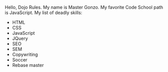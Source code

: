 Hello, Dojo Rules. My name is Master Gonzo. My favorite Code School path is JavaScript.
My list of deadly skills:
* HTML
* CSS
* JavaScript
* JQuery
* SEO
* SEM
* Copywriting
* Soccer
* Rebase master
